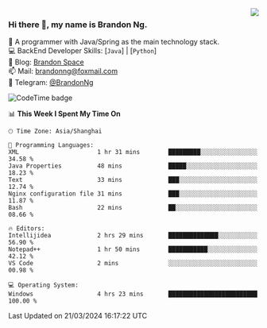 <img  align="right" src="https://github-readme-stats-brandon0824.vercel.app/api/top-langs/?username=brandon0824&layout=compact">

### Hi there 👋, my name is Brandon Ng.

🌱 A programmer with Java/Spring as the main technology stack.  
💻 BackEnd Developer Skills: [`Java`] | [`Python`]  
📝 Blog: [Brandon Space](https://brandonng.tech)  
📫 Mail: brandonng@foxmail.com  
📰 Telegram: [@BrandonNg](https://t.me/BrandonNg24)  

![CodeTime badge](https://img.shields.io/endpoint?style=flat-square&url=https%3A%2F%2Fapi.codetime.dev%2Fshield%3Fid%3D128%26project%3D%26in%3D604800000)

<!--START_SECTION:waka-->
📊 **This Week I Spent My Time On** 

```text
🕑︎ Time Zone: Asia/Shanghai

💬 Programming Languages: 
XML                      1 hr 31 mins        █████████░░░░░░░░░░░░░░░░   34.58 % 
Java Properties          48 mins             █████░░░░░░░░░░░░░░░░░░░░   18.23 % 
Text                     33 mins             ███░░░░░░░░░░░░░░░░░░░░░░   12.74 % 
Nginx configuration file 31 mins             ███░░░░░░░░░░░░░░░░░░░░░░   11.87 % 
Bash                     22 mins             ██░░░░░░░░░░░░░░░░░░░░░░░   08.66 % 

🔥 Editors: 
Intellijidea             2 hrs 29 mins       ██████████████░░░░░░░░░░░   56.90 % 
Notepad++                1 hr 50 mins        ███████████░░░░░░░░░░░░░░   42.12 % 
VS Code                  2 mins              ░░░░░░░░░░░░░░░░░░░░░░░░░   00.98 % 

💻 Operating System: 
Windows                  4 hrs 23 mins       █████████████████████████   100.00 % 
```


 Last Updated on 21/03/2024 16:17:22 UTC
<!--END_SECTION:waka-->
